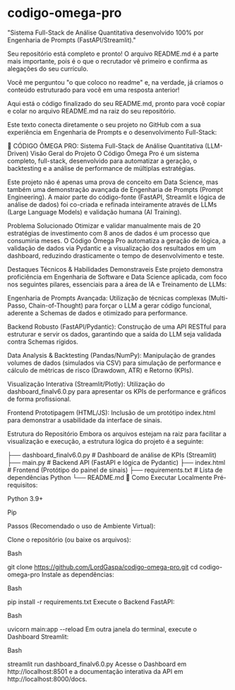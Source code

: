 # codigo-omega-pro
"Sistema Full-Stack de Análise Quantitativa desenvolvido 100% por Engenharia de Prompts (FastAPI/Streamlit)."


Seu repositório está completo e pronto! O arquivo README.md é a parte mais importante, pois é o que o recrutador vê primeiro e confirma as alegações do seu currículo.

Você me perguntou "o que coloco no readme" e, na verdade, já criamos o conteúdo estruturado para você em uma resposta anterior!

Aqui está o código finalizado do seu README.md, pronto para você copiar e colar no arquivo README.md na raiz do seu repositório.

Este texto conecta diretamente o seu projeto no GitHub com a sua experiência em Engenharia de Prompts e o desenvolvimento Full-Stack:

🤖 CÓDIGO ÔMEGA PRO: Sistema Full-Stack de Análise Quantitativa (LLM-Driven)
Visão Geral do Projeto
O Código Ômega Pro é um sistema completo, full-stack, desenvolvido para automatizar a geração, o backtesting e a análise de performance de múltiplas estratégias.

Este projeto não é apenas uma prova de conceito em Data Science, mas também uma demonstração avançada de Engenharia de Prompts (Prompt Engineering). A maior parte do código-fonte (FastAPI, Streamlit e lógica de análise de dados) foi co-criada e refinada inteiramente através de LLMs (Large Language Models) e validação humana (AI Training).

Problema Solucionado
Otimizar e validar manualmente mais de 20 estratégias de investimento com 8 anos de dados é um processo que consumiria meses. O Código Ômega Pro automatiza a geração de lógica, a validação de dados via Pydantic e a visualização dos resultados em um dashboard, reduzindo drasticamente o tempo de desenvolvimento e teste.

Destaques Técnicos & Habilidades Demonstraveis
Este projeto demonstra proficiência em Engenharia de Software e Data Science aplicada, com foco nos seguintes pilares, essenciais para a área de IA e Treinamento de LLMs:

Engenharia de Prompts Avançada: Utilização de técnicas complexas (Multi-Passo, Chain-of-Thought) para forçar o LLM a gerar código funcional, aderente a Schemas de dados e otimizado para performance.

Backend Robusto (FastAPI/Pydantic): Construção de uma API RESTful para estruturar e servir os dados, garantindo que a saída do LLM seja validada contra Schemas rígidos.

Data Analysis & Backtesting (Pandas/NumPy): Manipulação de grandes volumes de dados (simulados via CSV) para simulação de performance e cálculo de métricas de risco (Drawdown, ATR) e Retorno (KPIs).

Visualização Interativa (Streamlit/Plotly): Utilização do dashboard_finalv6.0.py para apresentar os KPIs de performance e gráficos de forma profissional.

Frontend Prototipagem (HTML/JS): Inclusão de um protótipo index.html para demonstrar a usabilidade da interface de sinais.

Estrutura do Repositório
Embora os arquivos estejam na raiz para facilitar a visualização e execução, a estrutura lógica do projeto é a seguinte:

├── dashboard_finalv6.0.py  # Dashboard de análise de KPIs (Streamlit)
├── main.py                 # Backend API (FastAPI e lógica de Pydantic)
├── index.html              # Frontend (Protótipo do painel de sinais)
├── requirements.txt        # Lista de dependências Python
└── README.md
🚀 Como Executar Localmente
Pré-requisitos:

Python 3.9+

Pip

Passos (Recomendado o uso de Ambiente Virtual):

Clone o repositório (ou baixe os arquivos):

Bash

git clone https://github.com/LordGaspa/codigo-omega-pro.git
cd codigo-omega-pro
Instale as dependências:

Bash

pip install -r requirements.txt
Execute o Backend FastAPI:

Bash

uvicorn main:app --reload
Em outra janela do terminal, execute o Dashboard Streamlit:

Bash

streamlit run dashboard_finalv6.0.py
Acesse o Dashboard em http://localhost:8501 e a documentação interativa da API em http://localhost:8000/docs.
